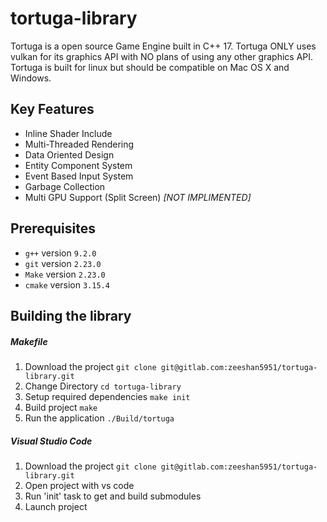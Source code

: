 # tortuga-library

Tortuga is a open source Game Engine built in C++ 17. Tortuga ONLY uses vulkan for its graphics API with NO plans of using any other graphics API. Tortuga is built for linux but should be compatible on Mac OS X and Windows.

## Key Features

* Inline Shader Include
* Multi-Threaded Rendering
* Data Oriented Design
* Entity Component System
* Event Based Input System
* Garbage Collection
* Multi GPU Support (Split Screen) _[NOT IMPLIMENTED]_

## Prerequisites
* `g++` version `9.2.0`
* `git` version `2.23.0`
* `Make` version `2.23.0`
* `cmake` version `3.15.4`

## Building the library

##### Makefile

1. Download the project `git clone git@gitlab.com:zeeshan5951/tortuga-library.git`
2. Change Directory `cd tortuga-library`
3. Setup required dependencies `make init`
4. Build project `make`
5. Run the application `./Build/tortuga`

##### Visual Studio Code

1. Download the project `git clone git@gitlab.com:zeeshan5951/tortuga-library.git`
2. Open project with vs code
3. Run 'init' task to get and build submodules
4. Launch project